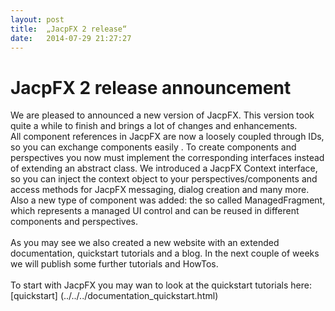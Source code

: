 ```yaml
---
layout: post
title:  „JacpFX 2 release“
date:   2014-07-29 21:27:27
---
```

# JacpFX 2 release announcement #
We are pleased to announced a new version of JacpFX. This version took quite a while to finish and brings a lot of changes and enhancements. 
<br/>
All component references in JacpFX  are now a loosely coupled through IDs, so you can exchange components easily . To create components and perspectives you now must implement the corresponding interfaces instead of extending an abstract class. We introduced a JacpFX Context interface, so you can inject the context object to your perspectives/components and access methods for JacpFX messaging, dialog creation and many more. Also a new type of component was added: the so called ManagedFragment, which represents a managed UI control and can be reused in different components and perspectives.
<br/>
<br/>
As you may see we also created a new website with an extended documentation, quickstart tutorials and  a blog. In the next couple of weeks we will publish some further tutorials and HowTos.
<br/>
<br/>
To start with JacpFX you may wan to look at the quickstart tutorials here:  [quickstart] (../../../documentation_quickstart.html)



